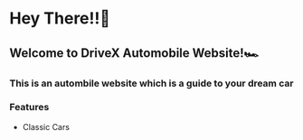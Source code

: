<h1>Hey There!!🌝</h1>
<h2>Welcome to DriveX Automobile Website!🏎️</h2>
<h3>This is an autombile website which is a guide to your dream car</h3>

<h3>Features</h3>
<ul>
  <li>Classic Cars</li>
</ul>
